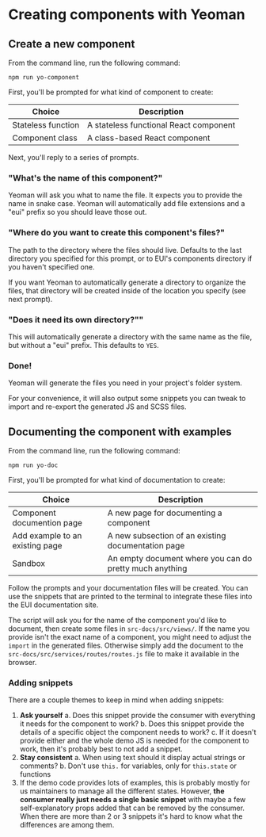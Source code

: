 # Creating components with Yeoman

## Create a new component

From the command line, run the following command:

```shell
npm run yo-component
```

First, you'll be prompted for what kind of component to create:

| Choice             | Description                               |
|--------------------|-------------------------------------------|
| Stateless function | A stateless functional React component    |
| Component class    | A class-based React component             |

Next, you'll reply to a series of prompts.

### "What's the name of this component?"

Yeoman will ask you what to name the file. It expects you to provide the name in snake case. Yeoman will automatically add file extensions and a "eui" prefix so you should leave those out.

### "Where do you want to create this component's files?"

The path to the directory where the files should live. Defaults to the last directory you specified for this prompt, or to EUI's components directory if you haven't specified one.

If you want Yeoman to automatically generate a directory to organize the files, that directory will be created inside of the location you specify (see next prompt).

### "Does it need its own directory?""

This will automatically generate a directory with the same name as the file, but without a "eui" prefix. This defaults to `YES`.

### Done!

Yeoman will generate the files you need in your project's folder system.

For your convenience, it will also output some snippets you can tweak to import and re-export the generated JS and SCSS files.

## Documenting the component with examples

From the command line, run the following command:

```shell
npm run yo-doc
```

First, you'll be prompted for what kind of documentation to create:

| Choice             | Description                                               |
|--------------------|-----------------------------------------------------------|
| Component documention page               | A new page for documenting a component |
| Add example to an existing page         | A new subsection of an existing documentation page   |
| Sandbox            | An empty document where you can do pretty much anything   |

Follow the prompts and your documentation files will be created. You can use the snippets that are printed to the terminal to integrate these files into the EUI documentation site.

The script will ask you for the name of the component you'd like to document, then create some files in `src-docs/src/views/`. If the name you provide isn't the exact name of a component, you might need to adjust the `import` in the generated files. Otherwise simply add the document to the `src-docs/src/services/routes/routes.js` file to make it available in the browser.

### Adding snippets
There are a couple themes to keep in mind when adding snippets:

1. **Ask yourself**
   a. Does this snippet provide the consumer with everything it needs for the component to work?
   b. Does this snippet provide the details of a specific object the component needs to work?
   c. If it doesn't provide either and the whole demo JS is needed for the component to work, then it's probably best to not add a snippet.
2. **Stay consistent**
   a. When using text should it display actual strings or comments?
   b. Don't use `this.` for variables, only for `this.state` or functions
3. If the demo code provides lots of examples, this is probably mostly for us maintainers to manage all the different states. However, **the consumer really just needs a single basic snippet** with maybe a few self-explanatory props added that can be removed by the consumer. When there are more than 2 or 3 snippets it's hard to know what the differences are among them.
